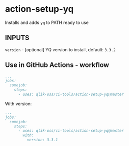 # action-setup-yq

Installs and adds `yq` to PATH ready to use

## INPUTS

`version` - [optional] YQ version to install, default: `3.3.2`

## Use in GitHub Actions - workflow

```yaml
...
jobs:
  somejob:
    steps:
      - uses: qlik-oss/ci-tools/action-setup-yq@master
```

With version:

```yaml
...
jobs:
  somejob:
    steps:
      - uses: qlik-oss/ci-tools/action-setup-yq@master
        with:
          version: 3.3.1
```
